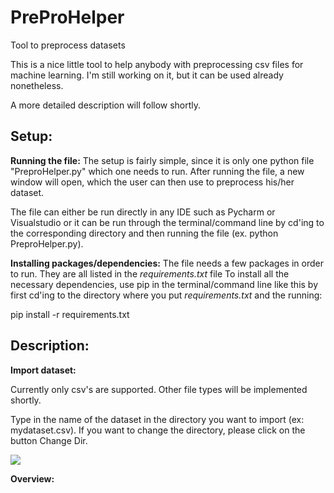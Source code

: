 # PreProHelper
Tool to preprocess datasets

This is a nice little tool to help anybody with preprocessing csv files for machine learning. I'm still working on it, but it can be used already nonetheless. 

A more detailed description will follow shortly. 

## Setup:

**Running the file:**
The setup is fairly simple, since it is only one python file "PreproHelper.py" which one needs to run. After running the file, a new window will open, which the user can then use to preprocess his/her dataset. 

The file can either be run directly in any IDE such as Pycharm or Visualstudio or it can be run through the terminal/command line by cd'ing to the corresponding directory and then running the file (ex. python PreproHelper.py). 

**Installing packages/dependencies:**
The file needs a few packages in order to run. They are all listed in the *requirements.txt* file
To install all the necessary dependencies, use pip in the terminal/command line like this by first cd'ing to the directory where you put *requirements.txt* and the running: 

pip install -r requirements.txt

## Description:

**Import dataset:**

Currently only csv's are supported. Other file types will be implemented shortly. 

Type in the name of the dataset in the directory you want to import (ex: mydataset.csv). If you want to change the directory, please click on the button Change Dir.  

<img src="https://imgur.com/6uJdq2t.png"/>


**Overview:**


